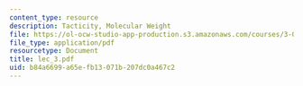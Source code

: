 ```yaml
---
content_type: resource
description: Tacticity, Molecular Weight
file: https://ol-ocw-studio-app-production.s3.amazonaws.com/courses/3-064-polymer-engineering-fall-2003/b84a6699a65efb13071b207dc0a467c2_lec_3.pdf
file_type: application/pdf
resourcetype: Document
title: lec_3.pdf
uid: b84a6699-a65e-fb13-071b-207dc0a467c2
---
```

